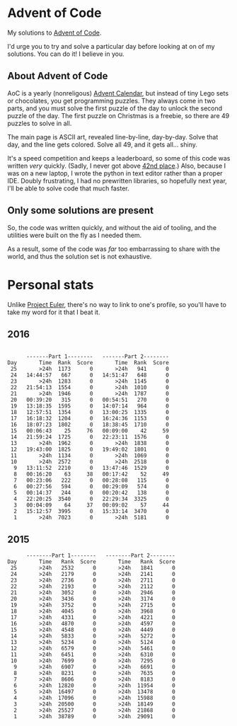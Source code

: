 Advent of Code
==============

My solutions to [Advent of Code](https://adventofcode.com/).

I'd urge you to try and solve a particular day before looking at on of my solutions.  You can do it!  I believe in you.

About Advent of Code
-----
AoC is a yearly (nonreligous) [Advent Calendar](https://en.wikipedia.org/wiki/Advent_calendar), but instead of tiny Lego sets or chocolates, you get programming puzzles.  They always come in two parts, and you must solve the first puzzle of the day to unlock the second puzzle of the day.  The first puzzle on Christmas is a freebie, so there are 49 puzzles to solve in all.

The main page is ASCII art, revealed line-by-line, day-by-day.  Solve that day, and the line gets colored.  Solve all 49, and it gets all... shiny.

It's a speed competition and keeps a leaderboard, so some of this code was written *very* quickly.  (Sadly, I never got above [42nd place](https://adventofcode.com/2016/leaderboard/day/15).)  Also, because I was on a new laptop, I wrote the python in text editor rather than a proper IDE.  Doubly frustrating, I had no prewritten libraries, so hopefully next year, I'll be able to solve code that much faster.

Only some solutions are present
-------------------------------
So, the code was written quickly, and without the aid of tooling, and the utilities were built on the fly as I needed them.

As a result, some of the code was *far* too embarrassing to share with the world, and thus the solution set is not exhaustive.

Personal stats
==============
Unlike [Project Euler](https://projecteuler.net/progress=MrPoush), there's no way to link to one's profile, so you'll have to take my word for it that I beat it.

2016
----
```You have 303 points.

      -------Part 1--------   -------Part 2--------
Day       Time  Rank  Score       Time  Rank  Score
 25       >24h  1173      0       >24h   941      0
 24   14:44:57   667      0   14:51:47   648      0
 23       >24h  1283      0       >24h  1145      0
 22   21:54:13  1554      0       >24h  1010      0
 21       >24h  1946      0       >24h  1787      0
 20   00:39:20   315      0   00:54:51   270      0
 19   13:18:35  1595      0   14:07:14   964      0
 18   12:57:51  1354      0   13:00:25  1335      0
 17   16:18:32  1204      0   16:24:36  1153      0
 16   18:07:23  1802      0   18:38:45  1710      0
 15   00:06:43    25     76   00:09:00    42     59
 14   21:59:24  1725      0   22:23:11  1576      0
 13       >24h  1962      0       >24h  1838      0
 12   19:43:00  1825      0   19:49:02  1801      0
 11       >24h  1134      0       >24h  1069      0
 10       >24h  2572      0       >24h  2518      0
  9   13:11:52  2210      0   13:47:46  1529      0
  8   00:16:20    63     38   00:17:42    52     49
  7   00:23:06   222      0   00:28:08   115      0
  6   00:27:56   594      0   00:29:09   574      0
  5   00:14:37   244      0   00:20:42   138      0
  4   22:20:25  3540      0   22:29:34  3325      0
  3   00:04:09    64     37   00:09:02    57     44
  2   15:12:57  3995      0   15:33:14  3470      0
  1       >24h  7023      0       >24h  5181      0
```

2015
----
```
      --------Part 1--------   --------Part 2--------
Day       Time   Rank  Score       Time   Rank  Score
 25       >24h   2532      0       >24h   1841      0
 24       >24h   2179      0       >24h   2141      0
 23       >24h   2736      0       >24h   2711      0
 22       >24h   2193      0       >24h   2112      0
 21       >24h   3052      0       >24h   2946      0
 20       >24h   3436      0       >24h   3174      0
 19       >24h   3752      0       >24h   2715      0
 18       >24h   4045      0       >24h   3968      0
 17       >24h   4331      0       >24h   4221      0
 16       >24h   4870      0       >24h   4597      0
 15       >24h   4548      0       >24h   4449      0
 14       >24h   5833      0       >24h   5272      0
 13       >24h   5234      0       >24h   5124      0
 12       >24h   6579      0       >24h   5461      0
 11       >24h   6451      0       >24h   6310      0
 10       >24h   7699      0       >24h   7295      0
  9       >24h   6907      0       >24h   6691      0
  8       >24h   8231      0       >24h   7635      0
  7       >24h   8606      0       >24h   8183      0
  6       >24h  12820      0       >24h  11954      0
  5       >24h  16497      0       >24h  13478      0
  4       >24h  17096      0       >24h  15988      0
  3       >24h  20500      0       >24h  18149      0
  2       >24h  25527      0       >24h  21868      0
  1       >24h  38789      0       >24h  29091      0
```
